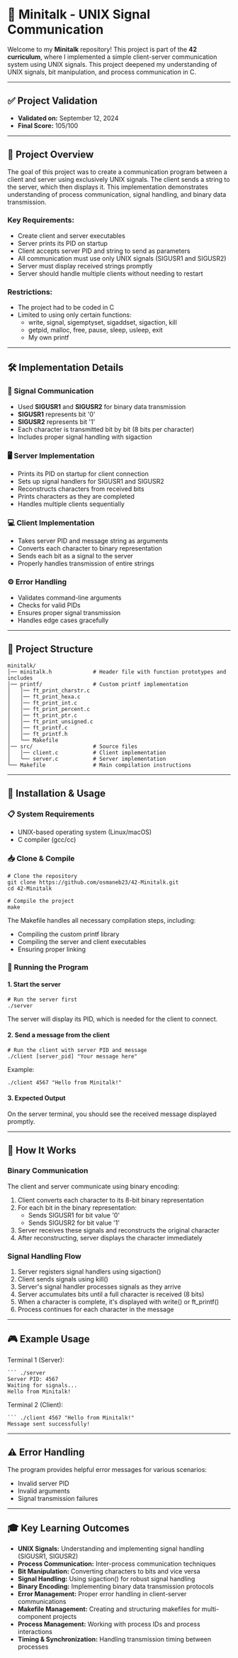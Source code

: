 # 📡 Minitalk - UNIX Signal Communication

Welcome to my **Minitalk** repository! This project is part of the **42 curriculum**, where I implemented a simple client-server communication system using UNIX signals. This project deepened my understanding of UNIX signals, bit manipulation, and process communication in C.

---

## **✅ Project Validation**
- **Validated on:** September 12, 2024
- **Final Score:** 105/100

---

## **📜 Project Overview**
The goal of this project was to create a communication program between a client and server using exclusively UNIX signals. The client sends a string to the server, which then displays it. This implementation demonstrates understanding of process communication, signal handling, and binary data transmission.

### **Key Requirements:**
- Create client and server executables
- Server prints its PID on startup
- Client accepts server PID and string to send as parameters
- All communication must use only UNIX signals (SIGUSR1 and SIGUSR2)
- Server must display received strings promptly
- Server should handle multiple clients without needing to restart

### **Restrictions:**
- The project had to be coded in C
- Limited to using only certain functions:
  - write, signal, sigemptyset, sigaddset, sigaction, kill
  - getpid, malloc, free, pause, sleep, usleep, exit
  - My own printf

---

## **🛠️ Implementation Details**

### **🔄 Signal Communication**
- Used **SIGUSR1** and **SIGUSR2** for binary data transmission
- **SIGUSR1** represents bit '0'
- **SIGUSR2** represents bit '1'
- Each character is transmitted bit by bit (8 bits per character)
- Includes proper signal handling with sigaction

### **🖥️ Server Implementation**
- Prints its PID on startup for client connection
- Sets up signal handlers for SIGUSR1 and SIGUSR2
- Reconstructs characters from received bits
- Prints characters as they are completed
- Handles multiple clients sequentially

### **💻 Client Implementation**
- Takes server PID and message string as arguments
- Converts each character to binary representation
- Sends each bit as a signal to the server
- Properly handles transmission of entire strings

### **⚙️ Error Handling**
- Validates command-line arguments
- Checks for valid PIDs
- Ensures proper signal transmission
- Handles edge cases gracefully

---

## **📂 Project Structure**
```
minitalk/
│── minitalk.h             # Header file with function prototypes and includes
│── printf/                # Custom printf implementation
│   │── ft_print_charstr.c
│   │── ft_print_hexa.c
│   │── ft_print_int.c
│   │── ft_print_percent.c
│   │── ft_print_ptr.c
│   │── ft_print_unsigned.c
│   │── ft_printf.c
│   │── ft_printf.h
│   └── Makefile
│── src/                   # Source files
│   │── client.c           # Client implementation
│   └── server.c           # Server implementation
└── Makefile               # Main compilation instructions
```

---

## **🔧 Installation & Usage**

### **📋 System Requirements**
- UNIX-based operating system (Linux/macOS)
- C compiler (gcc/cc)

### **📥 Clone & Compile**
```
# Clone the repository
git clone https://github.com/osmaneb23/42-Minitalk.git
cd 42-Minitalk

# Compile the project
make
```

The Makefile handles all necessary compilation steps, including:
- Compiling the custom printf library
- Compiling the server and client executables
- Ensuring proper linking

### **🚀 Running the Program**

#### **1. Start the server**
```
# Run the server first
./server
```

The server will display its PID, which is needed for the client to connect.

#### **2. Send a message from the client**
```
# Run the client with server PID and message
./client [server_pid] "Your message here"
```

Example:
```
./client 4567 "Hello from Minitalk!"
```

#### **3. Expected Output**
On the server terminal, you should see the received message displayed promptly.

---

## **🔬 How It Works**

### **Binary Communication**
The client and server communicate using binary encoding:
1. Client converts each character to its 8-bit binary representation
2. For each bit in the binary representation:
   - Sends SIGUSR1 for bit value '0'
   - Sends SIGUSR2 for bit value '1'
3. Server receives these signals and reconstructs the original character
4. After reconstructing, server displays the character immediately

### **Signal Handling Flow**
1. Server registers signal handlers using sigaction()
2. Client sends signals using kill()
3. Server's signal handler processes signals as they arrive
4. Server accumulates bits until a full character is received (8 bits)
5. When a character is complete, it's displayed with write() or ft_printf()
6. Process continues for each character in the message

---

## **🎮 Example Usage**

Terminal 1 (Server):
```
``` ./server
Server PID: 4567
Waiting for signals...
Hello from Minitalk!
```

Terminal 2 (Client):
```
``` ./client 4567 "Hello from Minitalk!"
Message sent successfully!
```

---

## **⚠️ Error Handling**
The program provides helpful error messages for various scenarios:
- Invalid server PID
- Invalid arguments
- Signal transmission failures

---

## **🎓 Key Learning Outcomes**
- **UNIX Signals:** Understanding and implementing signal handling (SIGUSR1, SIGUSR2)
- **Process Communication:** Inter-process communication techniques
- **Bit Manipulation:** Converting characters to bits and vice versa
- **Signal Handling:** Using sigaction() for robust signal handling
- **Binary Encoding:** Implementing binary data transmission protocols
- **Error Management:** Proper error handling in client-server communications
- **Makefile Management:** Creating and structuring makefiles for multi-component projects
- **Process Management:** Working with process IDs and process interactions
- **Timing & Synchronization:** Handling transmission timing between processes